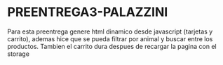# PREENTREGA3-PALAZZINI

Para esta preentrega genere html dinamico desde javascript (tarjetas y carrito),
ademas hice que se pueda filtrar por animal y buscar entre los productos.
Tambien el carrito dura despues de recargar la pagina con el storage

